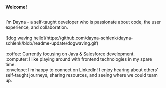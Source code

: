 **Welcome!**

<br>
I’m Dayna - a self-taught developer who is passionate about code, the user experience, and collaboration.
<br>

<br>
![dog waving hello](https://github.com/dayna-schlenk/dayna-schlenk/blob/readme-update/dogwaving.gif)
<br>

<br>
:coffee: Currently focusing on Java & Salesforce development.
<br>
:computer: I like playing around with frontend technologies in my spare time.
<br>
:envelope: I’m happy to connect on LinkedIn! I enjoy hearing about others’ self-taught journeys, sharing resources, and seeing where we could team up.
<br>
